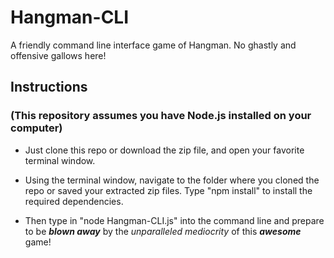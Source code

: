 # Hangman-CLI

A friendly command line interface game of Hangman.  No ghastly and offensive gallows here!

## Instructions
### (This repository assumes you have Node.js installed on your computer)

* Just clone this repo or download the zip file, and open your favorite terminal window.

* Using the terminal window, navigate to the folder where you cloned the repo or saved your extracted zip files. Type "npm install" to install the required dependencies.

* Then type in "node Hangman-CLI.js" into the command line and prepare to be *__blown away__* by the *unparalleled mediocrity* of this _**awesome**_ game!
